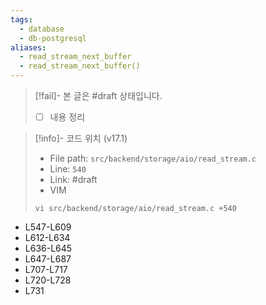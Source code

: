 ```yaml
---
tags:
  - database
  - db-postgresql
aliases:
  - read_stream_next_buffer
  - read_stream_next_buffer()
---
```

> [!fail]- 본 글은 #draft 상태입니다.
> - [ ] 내용 정리

> [!info]- 코드 위치 (v17.1)
> - File path: `src/backend/storage/aio/read_stream.c`
> - Line: `540`
> - Link: #draft 
> - VIM
> ```
> vi src/backend/storage/aio/read_stream.c +540
> ```



- L547-L609
- L612-L634
- L636-L645
- L647-L687
- L707-L717
- L720-L728
- L731